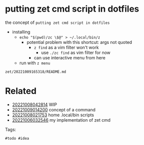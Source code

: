 # putting zet cmd script in dotfiles

the concept of `putting zet cmd script in dotfiles`

- installing
  - `echo "$(pwd)/zc \$@" > ~/.local/bin/z`
    - potential problem with this shortcut: args not quoted
      - `z find` as a vim filter won't work
        - use `./zc find` as vim filter for now
      - can use interactive menu from here
  - run with `z menu`

` zet/20221009165318/README.md `

# Related

- [20221008042814](/zet/20221008042814/README.md) WIP
- [20221009014200](/zet/20221009014200/README.md) concept of a command
- [20221008021753](/zet/20221008021753/README.md) home .local/bin scripts
- [20221006032546](/zet/20221006032546/README.md) my implementation of zet cmd

Tags:

    #todo #idea
